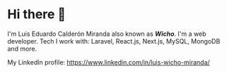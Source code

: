 # Hi there 👋

I'm Luis Eduardo Calderón Miranda also known as **_Wicho_**. I'm a web developer. Tech I work with: Laravel, React.js, Next.js, MySQL, MongoDB and more.

My LinkedIn profile: https://www.linkedin.com/in/luis-wicho-miranda/
